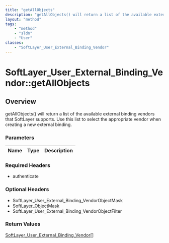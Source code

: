 ```yaml
---
title: "getAllObjects"
description: "getAllObjects() will return a list of the available external binding vendors that SoftLayer supports.  Use this list to... "
layout: "method"
tags:
    - "method"
    - "sldn"
    - "User"
classes:
    - "SoftLayer_User_External_Binding_Vendor"
---
```

# SoftLayer_User_External_Binding_Vendor::getAllObjects
## Overview 
getAllObjects() will return a list of the available external binding vendors that SoftLayer supports.  Use this list to select the appropriate vendor when creating a new external binding. 

### Parameters 
|Name | Type | Description |
| --- | --- | --- |


### Required Headers
* authenticate

### Optional Headers
* SoftLayer_User_External_Binding_VendorObjectMask
* SoftLayer_ObjectMask
* SoftLayer_User_External_Binding_VendorObjectFilter

### Return Values
<a href='/reference/datatypes/SoftLayer_User_External_Binding_Vendor'>SoftLayer_User_External_Binding_Vendor[] </a>
